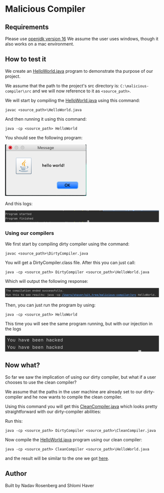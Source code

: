 # Malicious Compiler

## Requirements

Please use [openjdk version 16](https://java.tutorials24x7.com/blog/how-to-install-openjdk-16-on-windows)
We assume the user uses windows, though it also works on a mac environment.


## How to test it

We create an [HelloWorld.java](src/HelloWorld.java) program to demonstrate tha purpose of our project.

We assume that the path to the project's src directory is: `C:\malicious-compiler\src` and we will now reference to it as `<source_path>`.

We will start by compiling the [HelloWorld.java](src/HelloWorld.java) using this command:

```
javac <source_path>\HelloWorld.java
```

And then running it using this command:

```
java -cp <source_path> HelloWorld
```

You should see the following program:

![program_normal](./screenshots/hello_world_program_normal.png)

And this logs:

![program_normal_logs](./screenshots/hello_world_program_normal_logs.png)

### Using our compilers
We first start by compiling dirty compiler using the command: 

```
javac <source_path>\DirtyCompiler.java
```

You will get a DirtyCompiler.class file. After this you can just call:
```
java -cp <source_path> DirtyCompiler <source_path>\HelloWorld.java
```

Which will output the following response:

![dirty_compiler_hello_world](./screenshots/dirty_compiler_hello_world.png)

Then, you can just run the program by using:
```
java -cp <source_path> HelloWorld
```

This time you will see the same program running, but with our injection in the logs

![hello_world_dirty_logs](./screenshots/hello_world_dirty_logs.png)

## Now what?

So far we saw the implication of using our dirty compiler, but what if a user chooses to use the clean compiler?

We assume that the paths in the user machine are already set to our dirty-compiler and he now wants to compile the clean compiler.

Using this command you will get this [CleanCompiler.java](src/CleanCompiler.java) which looks pretty straightforward with our dirty-compiler abilities:

Run this:
```
java -cp <source_path> DirtyCompiler <source_path>\CleanCompiler.java
```

Now compile the [HelloWorld.java](src/HelloWorld.java) program using our clean compiler:

```
java -cp <source_path> CleanCompiler <source_path>\HelloWorld.java
```

and the result will be similar to the one we got [here](#using-our-compilers).


## Author
Built by Nadav Rosenberg and Shlomi Haver
